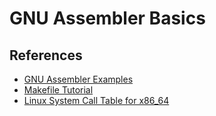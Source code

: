 # GNU Assembler Basics


## References
- [GNU Assembler Examples](https://cs.lmu.edu/~ray/notes/gasexamples/)
- [Makefile Tutorial](https://makefiletutorial.com/)
- [Linux System Call Table for x86_64](https://blog.rchapman.org/posts/Linux_System_Call_Table_for_x86_64/)
